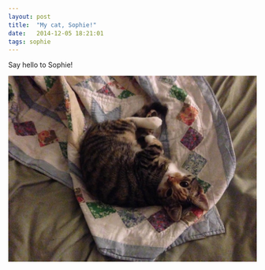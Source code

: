 ```yaml
---
layout: post
title:  "My cat, Sophie!"
date:   2014-12-05 18:21:01
tags: sophie
---
```

Say hello to Sophie!

![Sophie](/assets/images/sophie1.jpg "Sophie")
